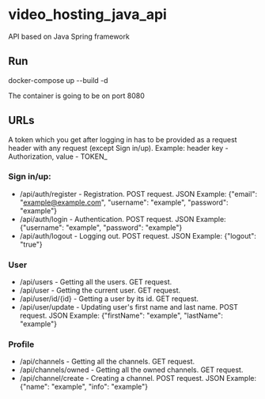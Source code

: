 # video_hosting_java_api
API based on Java Spring framework

## Run
  docker-compose up --build -d
  
  The container is going to be on port 8080
 
## URLs
A token which you get after logging in has to be provided as a request header with any request (except Sign in/up). Example: header key - Authorization, value - TOKEN_<token>
### Sign in/up:
  * /api/auth/register - Registration. POST request. JSON Example: {"email": "example@example.com", "username": "example", "password": "example"}
  * /api/auth/login - Authentication. POST request. JSON Example: {"username": "example", "password": "example"}
  * /api/auth/logout - Logging out. POST request. JSON Example: {"logout": "true"}
### User
  * /api/users - Getting all the users. GET request.
  * /api/user - Getting the current user. GET request.
  * /api/user/id/{id} - Getting a user by its id. GET request.
  * /api/user/update - Updating user's first name and last name. POST request. JSON Example: {"firstName": "example", "lastName": "example"}
### Profile
  * /api/channels - Getting all the channels. GET request.
  * /api/channels/owned - Getting all the owned channels. GET request.
  * /api/channel/create - Creating a channel. POST request. JSON Example: {"name": "example", "info": "example"}
